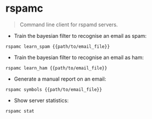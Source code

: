 # rspamc

> Command line client for rspamd servers.

- Train the bayesian filter to recognise an email as spam:

`rspamc learn_spam {{path/to/email_file}}`

- Train the bayesian filter to recognise an email as ham:

`rspamc learn_ham {{path/to/email_file}}`

- Generate a manual report on an email:

`rspamc symbols {{path/to/email_file}}`

- Show server statistics:

`rspamc stat`
